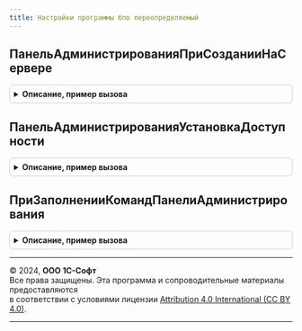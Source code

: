 ```yaml
---
title: Настройки программы бпо переопределяемый
---
```



## ПанельАдминистрированияПриСозданииНаСервере
<details style="margin: 1em 0; padding: 0.5em; border: 1px solid #ccc; border-radius: 6px;">

<summary style="font-weight: bold; cursor: pointer;">Описание, пример вызова</summary>

```bsl

// Дополнительные переопределяемые действия с управляемой формой в Панели администрирования БПО
// при событии "ПриСозданииНаСервере".
//
// Параметры:
//  Форма - ФормаКлиентскогоПриложения - Форма настройки оборудования
//  Отказ - Булево - Отказ создания
//  Параметры - Структура - Параметры операции
//  СтандартнаяОбработка - Булево - Стандартная обработка
//
Процедура ПанельАдминистрированияПриСозданииНаСервере(Форма, Отказ, Параметры, СтандартнаяОбработка) Экспорт
```

Пример вызова
```bsl
НастройкиПрограммыБПОПереопределяемый.ПанельАдминистрированияПриСозданииНаСервере(Форма, Отказ, Параметры, СтандартнаяОбработка) 
```
</details>

## ПанельАдминистрированияУстановкаДоступности
<details style="margin: 1em 0; padding: 0.5em; border: 1px solid #ccc; border-radius: 6px;">

<summary style="font-weight: bold; cursor: pointer;">Описание, пример вызова</summary>

```bsl

// Дополнительная настройка доступности при изменении реквизита формы
//
// Параметры:
//  Форма - ФормаКлиентскогоПриложения
//  РеквизитПутьКДанным - Строка
//
Процедура ПанельАдминистрированияУстановкаДоступности(Форма, РеквизитПутьКДанным) Экспорт
```

Пример вызова
```bsl
НастройкиПрограммыБПОПереопределяемый.ПанельАдминистрированияУстановкаДоступности(Форма, РеквизитПутьКДанным) 
```
</details>

## ПриЗаполненииКомандПанелиАдминистрирования
<details style="margin: 1em 0; padding: 0.5em; border: 1px solid #ccc; border-radius: 6px;">

<summary style="font-weight: bold; cursor: pointer;">Описание, пример вызова</summary>

```bsl

// Позволяет заполнить пользовательские команды на Панели администрирования
//
// Параметры:
//  Форма - ФормаКлиентскогоПриложения
//  Команды - см. НастройкиПрограммыБПО.ТаблицаКоманд.
//
Процедура ПриЗаполненииКомандПанелиАдминистрирования(Форма, Команды) Экспорт
```

Пример вызова
```bsl
НастройкиПрограммыБПОПереопределяемый.ПриЗаполненииКомандПанелиАдминистрирования(Форма, Команды) 
```
</details>

---

© 2024, **ООО 1С-Софт**  
Все права защищены. Эта программа и сопроводительные материалы предоставляются  
в соответствии с условиями лицензии [Attribution 4.0 International (CC BY 4.0)](https://creativecommons.org/licenses/by/4.0/legalcode).

---
